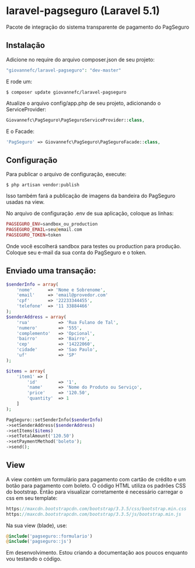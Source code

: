 # laravel-pagseguro (Laravel 5.1)

Pacote de integração do sistema transparente de pagamento do PagSeguro

## Instalação

Adicione no require do arquivo composer.json de seu projeto:

```php
"giovannefc/laravel-pagseguro": "dev-master"
```

E rode um:

```
$ composer update giovannefc/laravel-pagseguro
```

Atualize o arquivo config/app.php de seu projeto, adicionando o ServiceProvider:
```php
Giovannefc\PagSeguro\PagSeguroServiceProvider::class,
```

E o Facade:
```php
'PagSeguro' => Giovannefc\PagSeguro\PagSeguroFacade::class,
```

## Configuração

Para publicar o arquivo de configuração, execute:

```
$ php artisan vendor:publish
```

Isso também fará a publicação de imagens da bandeira do PagSeguro usadas na view. 

No arquivo de configuração .env de sua aplicação, coloque as linhas:

```php
PAGSEGURO_ENV=sandbox_ou_production
PAGSEGURO_EMAIL=seu@email.com
PAGSEGURO_TOKEN=token
```

Onde você escolherá sandbox para testes ou production para produção.
Coloque seu e-mail da sua conta do PagSeguro e o token.

## Enviado uma transação:

```php
$senderInfo = array(
	'nome' 		=> 'Nome e Sobrenome',
	'email'		=> 'email@provedor.com'
	'cpf' 		=> '22233344455',
	'telefone' 	=> '11 33884466'
);
$senderAddress = array(
	'rua' 			=> 'Rua Fulano de Tal',
	'numero' 		=> '555',
	'complemento' 	=> 'Opcional',
	'bairro' 		=> 'Bairro',
	'cep' 			=> '14222060',
	'cidade' 		=> 'Sao Paulo',
	'uf' 			=> 'SP'
);

$items = array(
	'item1' => [
		'id' 		=> '1',
		'name' 		=> 'Nome do Produto ou Serviço',
		'price' 	=> '120.50',
		'quantity' 	=> 1
	]
);

PagSeguro::setSenderInfo($senderInfo)
->setSenderAddress($senderAddress)
->setItems($items)
->setTotalAmount('120.50')
->setPaymentMethod('boleto');
->send();
```

## View

A view contém um formulário para pagamento com cartão de crédito e um botão para pagamento com boleto.
O código HTML utiliza os padrões CSS do bootstrap. Então para visualizar corretamente é necessário carregar o css em seu template:
```php
https://maxcdn.bootstrapcdn.com/bootstrap/3.3.5/css/bootstrap.min.css
https://maxcdn.bootstrapcdn.com/bootstrap/3.3.5/js/bootstrap.min.js
```

Na sua view (blade), use:
```php
@include('pagseguro::formulario')
@include('pagseguro::js')
```

Em desenvolvimento. Estou criando a documentação aos poucos enquanto vou testando o código.